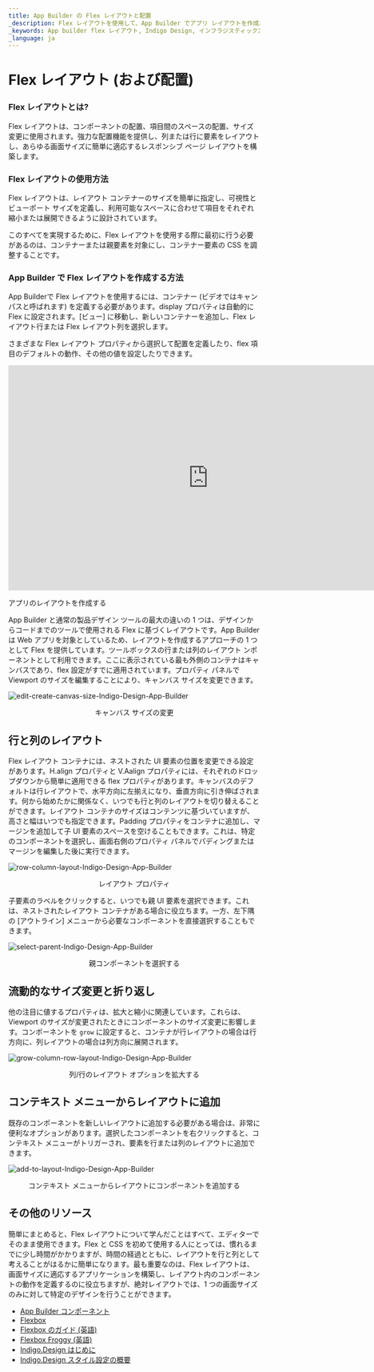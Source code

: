 ```yaml
---
title: App Builder の Flex レイアウトと配置
_description: Flex レイアウトを使用して、App Builder でアプリ レイアウトを作成および編集する方法につぃて説明します。ツールボックスの行または列のレイアウト ンポーネントとして利用できます。
_keywords: App builder flex レイアウト, Indigo Design, インフラジスティックス
_language: ja
---
```


# Flex レイアウト (および配置) 
### Flex レイアウトとは? 
Flex レイアウトは、コンポーネントの配置、項目間のスペースの配置、サイズ変更に使用されます。強力な配置機能を提供し、列または行に要素をレイアウトし、あらゆる画面サイズに簡単に適応するレスポンシブ ページ レイアウトを構築します。

### Flex レイアウトの使用方法
Flex レイアウトは、レイアウト コンテナーのサイズを簡単に指定し、可視性とビューポート サイズを定義し、利用可能なスペースに合わせて項目をそれぞれ縮小または展開できるように設計されています。

このすべてを実現するために、Flex レイアウトを使用する際に最初に行う必要があるのは、コンテナーまたは親要素を対象にし、コンテナー要素の CSS を調整することです。

### App Builder で Flex レイアウトを作成する方法
App Builderで Flex レイアウトを使用するには、コンテナー (ビデオではキャンパスと呼ばれます) を定義する必要があります。display プロパティは自動的に Flex に設定されます。[ビュー] に移動し、新しいコンテナーを追加し、Flex レイアウト行または Flex レイアウト列を選択します。

さまざまな Flex レイアウト プロパティから選択して配置を定義したり、flex 項目のデフォルトの動作、その他の値を設定したりできます。

<section class="video-container">
    <div>
        <div class="video-container__item">
            <iframe width="800" height="450" src="https://www.youtube.com/embed/BRkaSYr7qHU?si=74eY9-rqm90A8kmh&list=UULF8cj8_eJROxAXsOjhbvduLw" frameborder="0" allowfullscreen></iframe>
        </div>
        <p> アプリのレイアウトを作成する</p>
    </div>
</section>

App Builder と通常の製品デザイン ツールの最大の違いの 1 つは、デザインからコードまでのツールで使用される Flex に基づくレイアウトです。App Builder は Web アプリを対象としているため、レイアウトを作成するアプローチの 1 つとして Flex を提供しています。ツールボックスの行または列のレイアウト ンポーネントとして利用できます。ここに表示されている最も外側のコンテナはキャンバスであり、flex 設定がすでに適用されています。プロパティ パネルで Viewport のサイズを編集することにより、キャンバス サイズを変更できます。

![edit-create-canvas-size-Indigo-Design-App-Builder](../images/edit-create-canvas-size-Indigo-Design-App-Builder.gif)
<p style="text-align:center;">キャンバス サイズの変更</p>

## 行と列のレイアウト 

Flex レイアウト コンテナには、ネストされた UI 要素の位置を変更できる設定があります。H.align プロパティと V.Aalign プロパティには、それぞれのドロップダウンから簡単に適用できる flex プロパティがあります。キャンバスのデフォルトは行レイアウトで、水平方向に左揃えになり、垂直方向に引き伸ばされます。何から始めたかに関係なく、いつでも行と列のレイアウトを切り替えることができます。レイアウト コンテナのサイズはコンテンツに基づいていますが、高さと幅はいつでも指定できます。Padding プロパティをコンテナに追加し、マージンを追加して子 UI 要素のスペースを空けることもできます。これは、特定のコンポーネントを選択し、画面右側のプロパティ パネルでパディングまたはマージンを編集した後に実行できます。

![row-column-layout-Indigo-Design-App-Builder](../images/row-column-layout-Indigo-Design-App-Builder.gif)
<p style="text-align:center;">レイアウト プロパティ</p>

子要素のラベルをクリックすると、いつでも親 UI 要素を選択できます。これは、ネストされたレイアウト コンテナがある場合に役立ちます。一方、左下隅の [アウトライン] メニューから必要なコンポーネントを直接選択することもできます。

![select-parent-Indigo-Design-App-Builder](../images/select-parent-Indigo-Design-App-Builder.gif)
<p style="text-align:center;">親コンポーネントを選択する</p>

## 流動的なサイズ変更と折り返し 

他の注目に値するプロパティは、拡大と縮小に関連しています。これらは、Viewport のサイズが変更されたときにコンポーネントのサイズ変更に影響します。コンポーネントを `grow` に設定すると、コンテナが行レイアウトの場合は行方向に、列レイアウトの場合は列方向に展開されます。
 
![grow-column-row-layout-Indigo-Design-App-Builder](../images/grow-column-row-layout-Indigo-Design-App-Builder.gif)
<p style="text-align:center;">列/行のレイアウト オプションを拡大する</p>


## コンテキスト メニューからレイアウトに追加 

既存のコンポーネントを新しいレイアウトに追加する必要がある場合は、非常に便利なオプションがあります。選択したコンポーネントを右クリックすると、コンテキスト メニューがトリガーされ、要素を行または列のレイアウトに追加できます。

![add-to-layout-Indigo-Design-App-Builder](../images/add-to-layout-Indigo-Design-App-Builder.gif)
<p style="text-align:center;">コンテキスト メニューからレイアウトにコンポーネントを追加する</p>

## その他のリソース

簡単にまとめると、Flex レイアウトについて学んだことはすべて、エディターでそのまま使用できます。Flex と CSS を初めて使用する人にとっては、慣れるまでに少し時間がかかりますが、時間の経過とともに、レイアウトを行と列として考えることがはるかに簡単になります。最も重要なのは、Flex レイアウトは、画面サイズに適応するアプリケーションを構築し、レイアウト内のコンポーネントの動作を定義するのに役立ちますが、絶対レイアウトでは、1 つの画面サイズのみに対して特定のデザインを行うことができます。

<div class="divider--half"></div>

* [App Builder コンポーネント](../indigo-design-app-builder-components.md)
* [Flexbox](https://developer.mozilla.org/ja-JP/docs/Learn/CSS/CSS_layout/Flexbox)
* [Flexbox のガイド (英語)](https://css-tricks.com/snippets/css/a-guide-to-flexbox/)
* [Flexbox Froggy (英語)](https://flexboxfroggy.com/)
* [Indigo.Design はじめに](https://jp.infragistics.com/products/indigo-design/help/getting-started)
* [Indigo.Design スタイル設定の概要](https://jp.infragistics.com/products/indigo-design/help/style/styling-overview)
